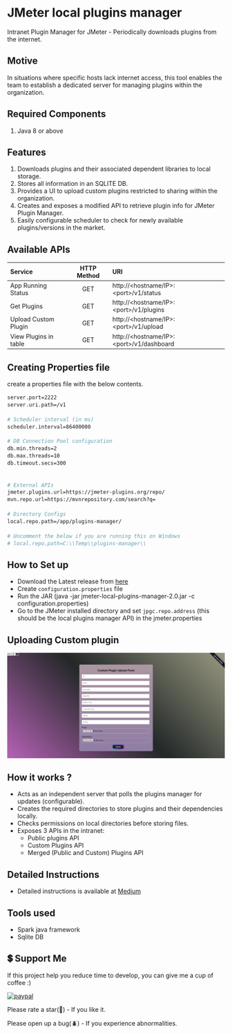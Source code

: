 # JMeter local plugins manager
Intranet Plugin Manager for JMeter - Periodically downloads plugins from the internet.

## Motive
In situations where specific hosts lack internet access, this tool enables the team to establish a dedicated server for managing plugins within the organization.

## Required Components
1. Java 8 or above

## Features
1. Downloads plugins and their associated dependent libraries to local storage.
2. Stores all information in an SQLITE DB.
3. Provides a UI to upload custom plugins restricted to sharing within the organization.
4. Creates and exposes a modified API to retrieve plugin info for JMeter Plugin Manager.
5. Easily configurable scheduler to check for newly available plugins/versions in the market.

## Available APIs

| Service               | HTTP Method | URI                                       |
|:----------------------|:-----------:|:------------------------------------------|
| App Running Status    |     GET     | http://<hostname/IP>:\<port>/v1/status    |
| Get Plugins           |     GET     | http://<hostname/IP>:\<port>/v1/plugins   |
| Upload Custom Plugin  |     GET     | http://<hostname/IP>:\<port>/v1/upload    |
| View Plugins in table |     GET     | http://<hostname/IP>:\<port>/v1/dashboard |

## Creating Properties file
create a properties file with the below contents.

```sh
server.port=2222
server.uri.path=/v1

# Scheduler interval (in ms)
scheduler.interval=86400000

# DB Connection Pool configuration
db.min.threads=2
db.max.threads=10
db.timeout.secs=300


# External APIs
jmeter.plugins.url=https://jmeter-plugins.org/repo/
mvn.repo.url=https://mvnrepository.com/search?q=

# Directory Configs
local.repo.path=/app/plugins-manager/

# Uncomment the below if you are running this on Windows
# local.repo.path=C:\\Temp\\plugins-manager\\
```
 
## How to Set up

* Download the Latest release from [here](https://github.com/rollno748/Jmeter-local-plugins-manager/tags)
* Create `configuration.properties` file
* Run the JAR (java -jar jmeter-local-plugins-manager-2.0.jar -c configuration.properties)
* Go to the JMeter installed directory and set `jpgc.repo.address` (this should be the local plugins manager API) in the jmeter.properties

## Uploading Custom plugin
![Custom Upload Form](/img/upload-form.jpg)


## How it works ?

* Acts as an independent server that polls the plugins manager for updates (configurable).
* Creates the required directories to store plugins and their dependencies locally.
* Checks permissions on local directories before storing files.
* Exposes 3 APIs in the intranet:
    - Public plugins API
    - Custom Plugins API
    - Merged (Public and Custom) Plugins API

## Detailed Instructions

* Detailed instructions is available at [Medium](https://rollno748.medium.com/creating-your-own-jmeter-plugin-manager-a-comprehensive-guide-aaa57021dda9)


## Tools used
- Spark java framework
- Sqlite DB


## 💲 Support Me
<!-- [<a href="https://www.buymeacoffee.com/rollno748" target="_blank"><img src="https://cdn.buymeacoffee.com/buttons/v2/default-yellow.png" height="45px" width="162px" alt="Buy Me A Coffee"></a>](https://www.buymeacoffee.com/rollno748) -->
If this project help you reduce time to develop, you can give me a cup of coffee :)

[![paypal](https://www.paypalobjects.com/en_US/i/btn/btn_donateCC_LG.gif)](https://ko-fi.com/rollno748)

Please rate a star(:star2:) - If you like it.

Please open up a bug(:beetle:) - If you experience abnormalities.


